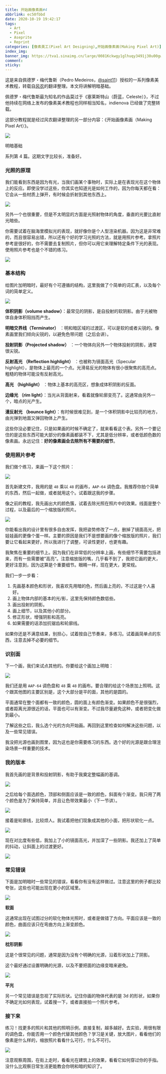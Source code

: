 ```yaml
---
title: 开始画像素画#4
abbrlink: ec50fbbd
date: 2020-10-19 19:42:17
tags:
  - Art
  - Pixel
  - Aseprite
  - Reprint
categories: [像素美工(Pixel Art Designing),开始画像素画(Making Pixel Art)]
index_img:
banner_img: https://tva1.sinaimg.cn/large/0081Kckwgy1glhuqy3491j30u00gw75o.jpg
comment:
sticky:
---
```




这是来自佩德罗・梅代鲁斯（Pedro Medeiros，[@saint11](https://twitter.com/saint11)）授权的一系列像素美术教程，转载自[风农](https://indienova.com/u/fengnong)的翻译整理。本文将讲解明暗基础。

<!--more-->



佩德罗・梅代鲁斯最为知名的作品莫过于《塞莱斯特山（蔚蓝，Celeste）》，不过他持续在网络上发布的像素美术教程也同样相当知名，indienova 已经做了完整转载。

这部分教程就是经过风农翻译整理的另一部分内容：《开始画像素画（Making Pixel Art）》。

![](https://tva1.sinaimg.cn/large/0081Kckwgy1glhurk4n8zj30u008c74z.jpg)



明暗基础

系列第 4 篇。这期文字比较长，准备好。

### 光照的原理

我们能看到东西是因为有光，当我们画某个事物时，实际上是在表现光在这个物体上的反应。即使没学过这些，你其实也知道光是如何工作的，因为你每天都在看：它会从一些材质上弹开，有时候会折射到其他东西上。

![](https://tva1.sinaimg.cn/large/0081Kckwgy1glhurql7vrj30rx07tt8i.jpg)



另外一个也很重要，但是不太明显的方面是光照射物体的角度，垂直的光要比直射光暗些。

你需要试着在脑海里模拟光的表现，就好像你是个人型渲染机器。因为这是非常难的，而且很容易出错，所以还有个好的学习光照的方法，就是用照片参考。拿照片参考是很好的，你不需要去复制照片，但你可以用它来理解特定条件下光的表现。使用照片参考也是个不错的练习。

![](https://tva1.sinaimg.cn/large/0081Kckwgy1glhuroajwcj30al0ea741.jpg)

### 基本结构

给图片加明暗时，最好有个可遵循的结构，这里我做了个简单的词汇表，以及每个词的简单定义。

![](https://tva1.sinaimg.cn/large/0081Kckwgy1glhurosiosj30g90f3742.jpg)



**体积阴影（volume shadow）**：最常见的阴影，是自投射的软阴影。由于光被物体自身体积阻挡而产生。

**明暗交界线（Terminator）** ：明和暗区域的过渡区，可以是软的或者尖锐的。像素画里我们倾向尖锐的，以避免色带问题（之后会讲）。

**投射阴影（Projected shadow）** ：一个物体向另外一个物体投射的阴影，通常很尖锐。

**反射高光 （Reflection highlight）** ：也被称为镜面高光（Specular highlight），是物体上最亮的一个点。光滑易反光的物体有很小很聚焦的高亮点。粗糙的物体可能没有反射高光。

**高光 （highlight）** ：物体上基本的高亮区，想象成体积阴影的反面。

**边缘光 （rim light）**：当光从背面射来，看着就像轮廓变亮了。这通常由另外一个，暗点的光产生。

**漫反射光 （bounce light）**：有时候很难见到，是一个体积阴影中比较亮的地方，由光弹到地面又弹回物体上产生。

这些你没必要记住，只是如果画的时候不确定了，就来看看这个表。另外一个要记住的是这些东西可能大部分的像素画都装不下，尤其是低分辨率，或者低颜色数的像素画。永远记住：**好的像素画会去除所有不需要的细节**。

### 使用照片参考

我们做个练习，来画一下这个照片：

![](https://tva1.sinaimg.cn/large/0081Kckwgy1glhurnugnvj30u00r941g.jpg)



首先新建文件，我用的是 `48` 乘以 `48` 的画布，`AAP-64` 调色盘。我推荐你拍个简单的东西，然后一起做，或者就用这个。试着跟这我的步骤。

像之前的教程，我先画出大的颜色簇，试着去除光照在照片中的效果。线面是整个过程，以及最后的一个缩放版的照片。

![](https://tva1.sinaimg.cn/large/0081Kckwgy1glhurkhsj0j30hi0h1t8v.jpg)



你能看出我的设计里有很多自由发挥，我把姿势修改了一点，删掉了镜面高光，把娃娃画的更像个蛋一样。主要的原因是我们不是想要画的像个缩放版的照片，我们要让它看起来更好，所以我进行了调整，可读性更好，也更有趣。

我聚焦在重要的细节上。因为我们在非常低的分辨率上画，有些细节不需要包括进来，而有一些需要被”高亮“。注意缩放版的嘴，几乎看不到了，我把它画的更大，更好注意到，因为这算是个重要细节。眼睛一样，现在更大，更常规。

我们一步一步看：

1. 先画基本颜色和形状，我喜欢先用暗的色，然后画上亮的，不过这是个人喜好。
2. 画上物体内部的基本的光/影，这里先保持颜色数低些。
3. 画出投射的阴影。
4. 画上细节，以及其他小的部分。
5. 修正形状，增强阴影和高亮。
6. 如果需要的话添加抗锯齿和轮廓线。

如果你还是不满意结果，别担心，试着按自己节奏来，多练习。试着画简单点的东西，注意去掉不必要的细节。

### 识别面

下一个画，我们来试点其他的。你要给这个画加上明暗：

![](https://tva1.sinaimg.cn/large/0081Kckwgy1glhutsmbosj301c01c0ag.jpg)



我们还是用 `AAP-64` 调色盘和 `48` 乘 `48` 的画布。要合理的给这个场景加上照明。这个跟其他图的主要区别是，这个大部分是平的面，其他的是圆的。

平面通常在整个面都有一致的颜色，圆的面上有颜色渐变。如果颜色不是很强烈，或者距离光源很近的话，平面也可以有渐变。不过我尽量避免这种，或者把变化做到最小。

了解这些之后，我么选个光的方向开始画。再回到这里检查如何解决这些问题，以及一些常见错误。

我没把光源也画到图里，因为这也是你需要练习的东西。选个好的光源是跟合理渲染场景一样重要的技术。

### 我的版本

我首先画的是背景和投射阴影，有助于我奠定整幅画的基调。

![](https://tva1.sinaimg.cn/large/0081Kckwgy1glhurq5eacj306005t0mf.jpg)



之后给每个面选颜色，顶部和侧面应该是一致的颜色，斜面有个渐变。我只用了两个颜色是为了保持简单，并且让色带效果最小（下一节讲）。

![](https://tva1.sinaimg.cn/large/0081Kckwgy1glhurrz2a2j305t05t0k5.jpg)



接着是轮廓线，比较烦人。我试着把他们现象成其他的小面，把形状软化一点。

![](https://tva1.sinaimg.cn/large/0081Kckwgy1glhurmczqqj30630610p7.jpg)



现在对比度有些低，我加上了小的镜面高光，并加深了一些阴影。我还加上了简单的抖动，让斜面上的过渡更好。

![](https://tva1.sinaimg.cn/large/0081Kckwgy1glhurnclc5j30610620sh.jpg)

### 常见错误

下面是加明暗时一些常见的错误，看看你有没有这样做过。注意这里的例子都比较夸张，这些也可能出现在更小的区域里。

![](https://tva1.sinaimg.cn/large/0081Kckwgy1glhurl9tqgj306105z0mo.jpg)

**软面**

这通常出现在试图过分的软化物体光照时，或者是做错了方向。平面应该是一致的颜色，曲面应该只在弯曲方向上渐变颜色。

![](https://tva1.sinaimg.cn/large/0081Kckwgy1glhurm13fvj305x05x0o0.jpg)



**枕形阴影**

这是个很常见的问题，通常是因为没有个明确的光源，沿着形状加上了阴影。

这个最好通过设置明确的光源，以及不要把面的边缘变暗来避免。

![](https://tva1.sinaimg.cn/large/0081Kckwgy1glhurp9zppj306005x0qt.jpg)

**平光**

另一个常见错误是忽视了实际形状。记住你画的物体代表的是 3d 的形状，如果你不确定光如何表现，试着搜一下，或者直接拍一个照片参考。

### 接下来

练习！找更多的照片和其他的照明示例，直接复制，越多越好。去实验，用很有限的调色盘，你能否用一个颜色代替其他颜色？学习是关键，放大图片，看看他们的像素是什么样的，缩放照片看看什么可行，什么不可行。

![](https://tva1.sinaimg.cn/large/0081Kckwgy1glhurprpryj30e60e6glf.jpg)



注意观察周围，在街上走时，看看光在建筑上的效果，看看它如何穿过你的手指。没什么比观察日常生活更能教会你明和暗的知识了。

